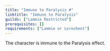 ```yaml
---
title: "Immune to Paralysis #"
linktitle: "Immune to Paralysis"
guilds: ["Lammie Restricted"]
prerequisites: []
requirements: ["Lammie or Loresheet"]
---
```

The character is immune to the Paralysis effect.
